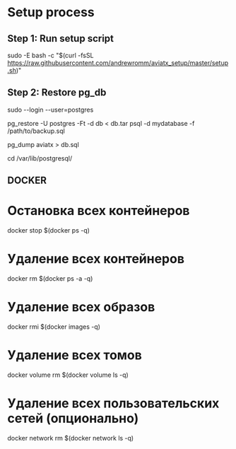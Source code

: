 # Setup process

## Step 1: Run setup script

sudo -E bash -c "$(curl -fsSL https://raw.githubusercontent.com/andrewromm/aviatx_setup/master/setup.sh)"

## Step 2: Restore pg_db

sudo --login --user=postgres

pg_restore -U postgres -Ft -d db < db.tar
psql -d mydatabase -f /path/to/backup.sql

pg_dump aviatx > db.sql

cd /var/lib/postgresql/

## DOCKER

# Остановка всех контейнеров

docker stop $(docker ps -q)

# Удаление всех контейнеров

docker rm $(docker ps -a -q)

# Удаление всех образов

docker rmi $(docker images -q)

# Удаление всех томов

docker volume rm $(docker volume ls -q)

# Удаление всех пользовательских сетей (опционально)

docker network rm $(docker network ls -q)
